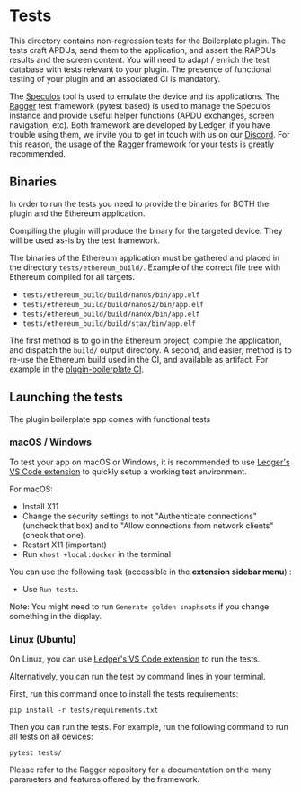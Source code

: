 # Tests

This directory contains non-regression tests for the Boilerplate plugin.
The tests craft APDUs, send them to the application, and assert the RAPDUs results and the screen content.
You will need to adapt / enrich the test database with tests relevant to your plugin.
The presence of functional testing of your plugin and an associated CI is mandatory.

The [Speculos](https://github.com/LedgerHQ/speculos) tool is used to emulate the device and its applications.
The [Ragger](https://github.com/LedgerHQ/ragger) test framework (pytest based) is used to manage the Speculos instance and provide useful helper functions (APDU exchanges, screen navigation, etc).
Both framework are developed by Ledger, if you have trouble using them, we invite you to get in touch with us on our [Discord](https://developers.ledger.com/contact/).
For this reason, the usage of the Ragger framework for your tests is greatly recommended.

## Binaries

In order to run the tests you need to provide the binaries for BOTH the plugin and the Ethereum application.

Compiling the plugin will produce the binary for the targeted device. They will be used as-is by the test framework.

The binaries of the Ethereum application must be gathered and placed in the directory `tests/ethereum_build/`.
Example of the correct file tree with Ethereum compiled for all targets.

- `tests/ethereum_build/build/nanos/bin/app.elf`
- `tests/ethereum_build/build/nanos2/bin/app.elf`
- `tests/ethereum_build/build/nanox/bin/app.elf`
- `tests/ethereum_build/build/stax/bin/app.elf`

The first method is to go in the Ethereum project, compile the application, and dispatch the `build/` output directory.
A second, and easier, method is to re-use the Ethereum build used in the CI, and available as artifact.
For example in the [plugin-boilerplate CI](https://github.com/LedgerHQ/app-plugin-boilerplate/actions/workflows/build_and_functional_tests.yml).

## Launching the tests

The plugin boilerplate app comes with functional tests

### macOS / Windows

To test your app on macOS or Windows, it is recommended to use [Ledger's VS Code extension](#with-vscode) to quickly setup a working test environment.

For macOS:

- Install X11
- Change the security settings to not "Authenticate connections" (uncheck that box) and to "Allow connections from network clients" (check that one).
- Restart X11 (important)
- Run `xhost +local:docker` in the terminal

You can use the following task (accessible in the **extension sidebar menu**) :

- Use `Run tests`.

Note: You might need to run `Generate golden snaphsots` if you change something in the display.

### Linux (Ubuntu)

On Linux, you can use [Ledger's VS Code extension](#with-vscode) to run the tests.

Alternatively, you can run the test by command lines in your terminal.

First, run this command once to install the tests requirements:

```shell
pip install -r tests/requirements.txt
```

Then you can run the tests. For example, run the following command to run all tests on all devices:

```shell
pytest tests/
```

Please refer to the Ragger repository for a documentation on the many parameters and features offered by the framework.

